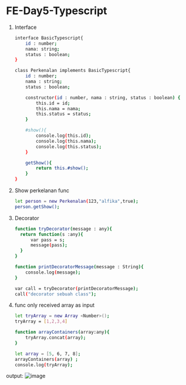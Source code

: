 # FE-Day5-Typescript

1. Interface
    ```sh
    interface BasicTypescript{
        id : number;
        nama: string;
        status : boolean;
    }

    class Perkenalan implements BasicTypescript{
        id : number;
        nama : string;
        status : boolean;

        constructor(id : number, nama : string, status : boolean) {
            this.id = id;
            this.nama = nama;
            this.status = status;
        }

        #show(){
            console.log(this.id);
            console.log(this.nama);
            console.log(this.status);
        }

        getShow(){
            return this.#show();
        }
    }
    ```
    
2. Show perkelanan func
    ```sh
    let person = new Perkenalan(123,"alfika",true);
    person.getShow();
    ```
    
3. Decorator
    ```sh
    function tryDecorator(message : any){
      return function(s :any){
          var pass = s;
          message(pass);
      }
    }

    function printDecoratorMessage(message : String){
        console.log(message);
    }

    var call = tryDecorator(printDecoratorMessage);
    call("decorator sebuah class");
    ```
    
4. func only received array as input
    ```sh
    let tryArray = new Array <Number>();
    tryArray = [1,2,3,4]
    
    function arrayContainers(array:any){
        tryArray.concat(array);
    }

    let array = [5, 6, 7, 8];
    arrayContainers(array) ;
    console.log(tryArray);
    ```
    
output:
![image](https://user-images.githubusercontent.com/38674801/191964979-a632f39b-230f-4153-9ab6-d5fd0025f038.png)
